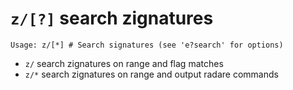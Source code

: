 <!-- TITLE: z/ -->

#  `z/[?]` search zignatures


```
Usage: z/[*] # Search signatures (see 'e?search' for options)
```


- `z/` search zignatures on range and flag matches
- `z/*` search zignatures on range and output radare commands